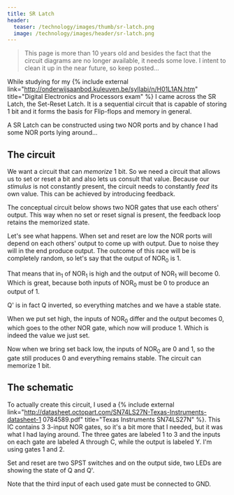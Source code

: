 ```yaml
---
title: SR Latch
header:
  teaser: /technology/images/thumb/sr-latch.png
  image: /technology/images/header/sr-latch.png
---
```


> This page is more than 10 years old and besides the fact that the circuit diagrams are no longer available, it needs some love. I intent to clean it up in the near future, so keep posted...

While studying for my {% include external link="http://onderwijsaanbod.kuleuven.be/syllabi/n/H01L1AN.htm" title="Digital Electronics and Processors
exam" %} I came across
the SR Latch, the Set-Reset Latch. It is a sequential circuit that is capable
of storing 1 bit and it forms the basis for Flip-flops and memory in general.

A SR Latch can be constructed using two NOR ports and by chance I had some NOR
ports lying around...

## The circuit

We want a circuit that can _memorize_ 1 bit. So we need a circuit that allows
us to set or reset a bit and also lets us consult that value. Because our
_stimulus_ is not constantly present, the circuit needs to constantly _feed_
its own value. This can be achieved by introducing feedback.

The conceptual circuit below shows two NOR gates that use each others' output.
This way when no set or reset signal is present, the feedback loop retains the
memorized state.

Let's see what happens. When set and reset are low the NOR ports will depend on
each others' output to come up with output. Due to noise they will in the end
produce output. The outcome of this race will be is completely random, so let's
say that the output of NOR<sub>0</sub> is 1.

That means that in<sub>1</sub> of NOR<sub>1</sub> is high and the output of
NOR<sub>1</sub> will become 0. Which is great, because both inputs of
NOR<sub>0</sub> must be 0 to produce an output of 1.

Q' is in fact Q inverted, so everything matches and we have a stable state.

When we put set high, the inputs of NOR<sub>0</sub> differ and the output
becomes 0, which goes to the other NOR gate, which now will produce 1. Which is
indeed the value we just set.

Now when we bring set back low, the inputs of NOR<sub>0</sub> are 0 and 1, so
the gate still produces 0 and everything remains stable. The circuit can
memorize 1 bit.

## The schematic

To actually create this circuit, I used a {% include external link="http://datasheet.octopart.com/SN74LS27N-Texas-Instruments-datasheet-1
0784589.pdf" title="Texas Instruments
SN74LS27N" %}. This IC contains 3 3-input NOR gates, so it's a bit more that I
needed, but it was what I had laying around. The three gates are labeled 1 to 3
and the inputs on each gate are labeled A through C, while the output is
labeled Y. I'm using gates 1 and 2.

Set and reset are two SPST switches and on the output side, two LEDs are
showing the state of Q and Q'.

Note that the third input of each used gate must be connected to GND.


